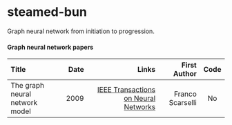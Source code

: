 # steamed-bun
Graph neural network from initiation to progression.


#### Graph neural network papers

Title | Date | Links |First Author| Code|
:---- |-----:|------:|-----------:|:-----:
The graph neural network model | 2009 | [IEEE Transactions on Neural Networks](https://ieeexplore.ieee.org/stamp/stamp.jsp?tp=&arnumber=4700287&tag=1) | Franco Scarselli | No |
